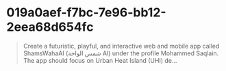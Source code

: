 # 019a0aef-f7bc-7e96-bb12-2eea68d654fc
> Create a futuristic, playful, and interactive web and mobile app called ShamsWahaAI (شمس الواحة AI) under the profile Mohammed Saqlain. The app should focus on Urban Heat Island (UHI) de...
